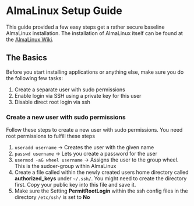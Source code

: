 # AlmaLinux Setup Guide
This guide provided a few easy steps get a rather secure baseline AlmaLinux installation. The installation of AlmaLinux itself can be found at the [AlmaLinux Wiki](https://wiki.almalinux.org/documentation/installation-guide.html).

## The Basics 
Before you start installing applications or anything else, make sure you do the following few tasks:
1. Create a separate user with sudo permissions
2. Enable login via SSH using a private key for this user
3. Disable direct root login via ssh

### Create a new user with sudo permissions
Follow these steps to create a new user with sudo permissions. You need root permissions to fulfill these steps
1. `useradd username` -> Creates the user with the given name
2. `passwd username` -> Lets you create a password for the user
3. `usermod -aG wheel username` -> Assigns the user to the group wheel. This is the sudoer-group within AlmaLinux
4. Create a file called within the newly created users home directory called **authorized_keys** under `~/.ssh/`. You might need to create the directory first. Copy your public key into this file and save it.
5. Make sure the Setting **PermitRootLogin** within the ssh config files in the directory `/etc/ssh/` is set to **No**
